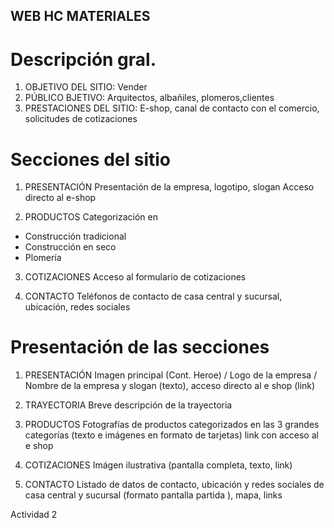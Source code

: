 ## WEB HC MATERIALES

# Descripción gral.
1. OBJETIVO DEL SITIO: 
Vender
2. PÚBLICO BJETIVO:
Arquitectos, albañiles, plomeros,clientes
3. PRESTACIONES DEL SITIO:
E-shop, canal de contacto con el comercio, solicitudes de cotizaciones

# Secciones del sitio
1. PRESENTACIÓN
Presentación de la empresa, logotipo, slogan
Acceso directo al e-shop

2. PRODUCTOS
Categorización en 
- Construcción tradicional
- Construcción en seco
- Plomería

3. COTIZACIONES
Acceso al formulario de cotizaciones

4. CONTACTO
Teléfonos de contacto de casa central y sucursal, ubicación, redes sociales


# Presentación de las secciones
1. PRESENTACIÓN
Imagen principal (Cont. Heroe) / Logo de la empresa / Nombre de la empresa y slogan (texto), acceso directo al e shop (link)

2. TRAYECTORIA
Breve descripción de la trayectoria

3. PRODUCTOS
Fotografías de productos categorizados en las 3 grandes categorías (texto e imágenes en formato de tarjetas) link con acceso al e shop

4. COTIZACIONES
Imágen ilustrativa (pantalla completa, texto, link)

5. CONTACTO
Listado de datos de contacto, ubicación y redes sociales de casa central y sucursal (formato pantalla partida ), mapa, links







Actividad 2
